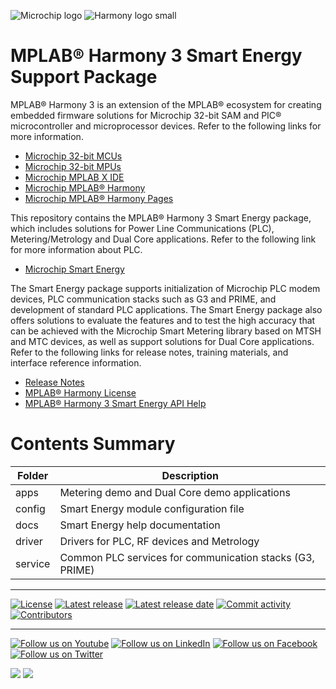![Microchip logo](https://raw.githubusercontent.com/wiki/Microchip-MPLAB-Harmony/Microchip-MPLAB-Harmony.github.io/images/microchip_logo.png)
![Harmony logo small](https://raw.githubusercontent.com/wiki/Microchip-MPLAB-Harmony/Microchip-MPLAB-Harmony.github.io/images/microchip_mplab_harmony_logo_small.png)

# MPLAB® Harmony 3 Smart Energy Support Package

MPLAB® Harmony 3 is an extension of the MPLAB® ecosystem for creating embedded firmware solutions for Microchip 32-bit SAM and PIC® microcontroller and microprocessor devices. Refer to the following links for more information.

- [Microchip 32-bit MCUs](https://www.microchip.com/design-centers/32-bit)
- [Microchip 32-bit MPUs](https://www.microchip.com/design-centers/32-bit-mpus)
- [Microchip MPLAB X IDE](https://www.microchip.com/mplab/mplab-x-ide)
- [Microchip MPLAB® Harmony](https://www.microchip.com/mplab/mplab-harmony)
- [Microchip MPLAB® Harmony Pages](https://microchip-mplab-harmony.github.io/)

This repository contains the MPLAB® Harmony 3 Smart Energy package, which includes solutions for Power Line Communications (PLC), Metering/Metrology and Dual Core applications.
Refer to the following link for more information about PLC.

- [Microchip Smart Energy](https://www.microchip.com/design-centers/smart-energy-products/power-line-communications)

The Smart Energy package supports initialization of Microchip PLC modem devices, PLC communication stacks such as G3 and PRIME, and development of standard PLC applications.
The Smart Energy package also offers solutions to evaluate the features and to test the high accuracy that can be achieved with the Microchip Smart Metering library based on MTSH and MTC devices, as well as support solutions for Dual Core applications.
Refer to the following links for release notes, training materials, and interface reference information.

- [Release Notes](./release_notes.md)
- [MPLAB® Harmony License](Microchip_SLA001.md)
- [MPLAB® Harmony 3 Smart Energy API Help](https://onlinedocs.microchip.com/g/GUID-87F4E49E-0A61-4067-B9CF-1FE226A94F9B-en-US-2/index.html?output=oxygen)

# Contents Summary

| Folder     | Description                                               |
| ---        | ---                                                       |
| apps       | Metering demo and Dual Core demo applications             |
| config     | Smart Energy module configuration file                    |
| docs       | Smart Energy help documentation                           |
| driver     | Drivers for PLC, RF devices and Metrology                 |
| service    | Common PLC services for communication stacks (G3, PRIME)  |

____

[![License](https://img.shields.io/badge/license-Harmony%20license-orange.svg)](https://github.com/Microchip-MPLAB-Harmony/smartenergy/blob/master/Microchip_SLA001.md)
[![Latest release](https://img.shields.io/github/release/Microchip-MPLAB-Harmony/smartenergy.svg)](https://github.com/Microchip-MPLAB-Harmony/smartenergy/releases/latest)
[![Latest release date](https://img.shields.io/github/release-date/Microchip-MPLAB-Harmony/smartenergy.svg)](https://github.com/Microchip-MPLAB-Harmony/smartenergy/releases/latest)
[![Commit activity](https://img.shields.io/github/commit-activity/y/Microchip-MPLAB-Harmony/smartenergy.svg)](https://github.com/Microchip-MPLAB-Harmony/smartenergy/graphs/commit-activity)
[![Contributors](https://img.shields.io/github/contributors-anon/Microchip-MPLAB-Harmony/smartenergy.svg)]()

____

[![Follow us on Youtube](https://img.shields.io/badge/Youtube-Follow%20us%20on%20Youtube-red.svg)](https://www.youtube.com/user/MicrochipTechnology)
[![Follow us on LinkedIn](https://img.shields.io/badge/LinkedIn-Follow%20us%20on%20LinkedIn-blue.svg)](https://www.linkedin.com/company/microchip-technology)
[![Follow us on Facebook](https://img.shields.io/badge/Facebook-Follow%20us%20on%20Facebook-blue.svg)](https://www.facebook.com/microchiptechnology/)
[![Follow us on Twitter](https://img.shields.io/twitter/follow/MicrochipTech.svg?style=social)](https://twitter.com/MicrochipTech)

[![](https://img.shields.io/github/stars/Microchip-MPLAB-Harmony/smartenergy.svg?style=social)]()
[![](https://img.shields.io/github/watchers/Microchip-MPLAB-Harmony/smartenergy.svg?style=social)]()
